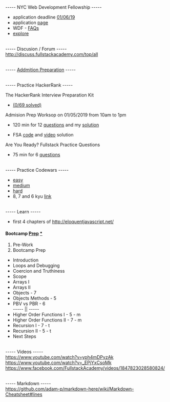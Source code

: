 
<br>----- NYC Web Development Fellowship -----<br>

* application deadline [01/06/19](https://www.fullstackacademy.com/nyc-fellowship)
* application [page](https://www.fullstackacademy.com/apply)
* WDF - [FAQs](https://docs.google.com/document/d/1r_wm7JEAaTnA-StB1kQd5QbiFSeoS7z-uXm80MWwO1Y/edit#heading=h.47tyvwil04jf)
* [explore](https://ttp.nyc/web-development-fellowship)


<br>----- Discusion / Forum -----<br>
http://discuss.fullstackacademy.com/top/all

<br>----- [Addmition Preparation](https://www.fullstackacademy.com/admissions-preparation) -----<br>

<br>----- Practice HackerRank -----<br>

The HackerRank Interview Preparation Kit
* [(0/69 solved)](https://www.hackerrank.com/interview/interview-preparation-kit?h_l=domains&h_r=hrw&utm_source=hrwCandidateFeedback)

Admision Prep Worksop on 01/05/2019 from 10am to 1pm
* 120 min for 12 [questions](https://www.hackerrank.com/tests/40edorm64lt/a87677ce4a8fdef22eb783e259553732) and my [solution](https://repl.it/@ivanjanko/FullStackAcademyPrep)

* FSA [code](https://gist.github.com/ScottDalessandro/6403e013c587c48ab78e#file-GraceHopperHackerRank-js) and [video](https://gist.github.com/Kmacpher/d8d21cf61c38fb8194b6873ac4f2217d) solution

Are You Ready? Fullstack Practice Questions
* 75 min for 6 [questions](https://www.hackerrank.com/tests/bs7hjfdsonh/8a2b1f2dcdd52809d15464c98ecec464) 

<br>----- Practice Codewars -----<br>

* [easy](https://www.codewars.com/collections/easy-6)
* [medium](https://www.codewars.com/collections/medium-1)
* [hard](https://www.codewars.com/collections/hard-28)
* 8, 7 and 6 kyu [link](https://www.codewars.com/kata/search/javascript?q=&r[]=-8&r[]=-7&r[]=-6&tags=Fundamentals,Algorithms,Logic,Data+Types,Strings,Numbers,Arrays,Control+Flow,Loops&beta=false&order_by=total_completed+desc)


<br>----- Learn -----<br>

* first 4 chapters of http://eloquentjavascript.net/

#### Bootcamp [Prep](https://learn.fullstackacademy.com/workshop) [*](https://learn.fullstackacademy.com/workshop/5a97083f970d1c0004636a5b/content/5a971291b5f0a3000422fbb6/tex)

1. Pre-Work
2. Bootcamp Prep
- Introduction
- Loops and Debugging
- Coercion and Truthiness
- Scope
- Arrays I
- Arrays II
- Objects - 7
- Objects Methods - 5
- PBV vs PBR - 6
<br>----- || -----<br>
- Higher Order Functions I - 5 - m
- Higher Order Functions II - 7 - m
- Recursion I - 7 - t
- Recursion II - 5 - t
- Next Steps

<br>----- Videos -----<br>
https://www.youtube.com/watch?v=yph4mDPyzAk<br>
https://www.youtube.com/watch?v=_EPjYxCsoMk<br>
https://www.facebook.com/FullstackAcademy/videos/1847823028580824/ 

<br>----- Markdown -----<br>
https://github.com/adam-p/markdown-here/wiki/Markdown-Cheatsheet#lines